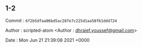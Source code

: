 ## 1-2 

 Commit : `6f2b5dfaa06bd5ac28fe7c225d1aa58f61ddd724`

 Author : scripted-atom <Author : dhraief.youssef@gmail.com> 

 Date 	: Mon Jun 21 21:39:08 2021 +0000 

